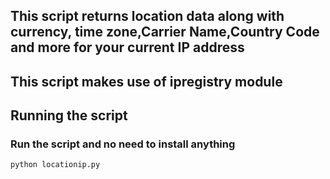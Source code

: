 ## This script returns location data along with currency, time zone,Carrier Name,Country Code and more for your current IP address

## This script makes use of ipregistry module 

## Running the script
### Run the script and no need to install anything
``` python
python locationip.py
```
